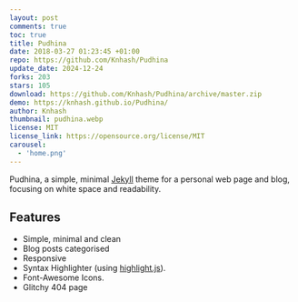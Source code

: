```yaml
---
layout: post
comments: true
toc: true
title: Pudhina
date: 2018-03-27 01:23:45 +01:00
repo: https://github.com/Knhash/Pudhina
update_date: 2024-12-24
forks: 203
stars: 105
download: https://github.com/Knhash/Pudhina/archive/master.zip
demo: https://knhash.github.io/Pudhina/
author: Knhash
thumbnail: pudhina.webp
license: MIT
license_link: https://opensource.org/license/MIT
carousel:
  - 'home.png'
---
```


Pudhina, a simple, minimal [Jekyll](https://jekyllrb.com) theme for a personal web page and blog, focusing on white space and readability.

## Features

* Simple, minimal and clean
* Blog posts categorised
* Responsive
* Syntax Highlighter (using [highlight.js](https://highlightjs.org/)).
* Font-Awesome Icons.
* Glitchy 404 page
